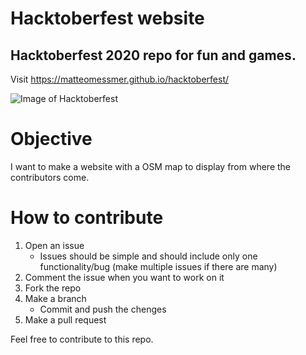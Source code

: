# Hacktoberfest website
## Hacktoberfest 2020 repo for fun and games.

Visit https://matteomessmer.github.io/hacktoberfest/

![Image of Hacktoberfest](https://repository-images.githubusercontent.com/200877850/a3998700-e181-11ea-86c2-0bff8811ded4)

# Objective
I want to make a website with a OSM map to display from where the contributors come. 

# How to contribute
1) Open an issue 
    - Issues should be simple and should include only one functionality/bug (make multiple issues if there are many)
2) Comment the issue when you want to work on it
3) Fork the repo
4) Make a branch 
    - Commit and push the chenges
5) Make a pull request

Feel free to contribute to this repo. 
